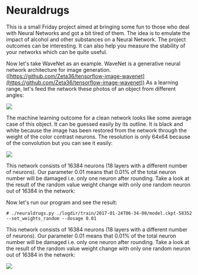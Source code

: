 # Neuraldrugs

This is a small Friday project aimed at bringing some fun to those who deal with Neural Networks and got a bit tired of them. The idea is to emulate the impact of alcohol and other substances on a Neural Network. The project outcomes can be interesting. It can also help you measure the stability of your networks which can be quite useful.

Now let's take WaveNet as an example. WaveNet is a generative neural network architecture for image generation. ([https://github.com/Zeta36/tensorflow-image-wavenet](https://github.com/Zeta36/tensorflow-image-wavenet)) As a learning range, let's feed the network these photos of an object from different angles:

![](https://68.media.tumblr.com/f9a0cebe9bdff59af181da38728caad2/tumblr_inline_okgbhbd2Vf1stzac2_540.png)

The machine learning outcome for a clean network looks like some average case of this object. It can be guessed easily by its outline. It is black and white because the image has been restored from the network through the weight of the color contrast neurons. The resolution is only 64x64 because of the convolution but you can see it easily:

![](https://68.media.tumblr.com/351c98855736bc5024af5f62f1cfe0b9/tumblr_inline_okgbigYBWQ1stzac2_540.png)

This network consists of 16384 neurons (18 layers with a different number of neurons). Our parameter 0.01 means that 0.01% of the total neuron number will be damaged i.e. only one neuron after rounding. Take a look at the result of the random value weight change with only one random neuron out of 16384 in the network:

Now let's run our program and see the result:

`# ./neuraldrugs.py ./logdir/train/2017-01-24T06-34-00/model.ckpt-58352 --set_weights_random --dosage 0.01`

This network consists of 16384 neurons (18 layers with a different number of neurons). Our parameter 0.01 means that 0.01% of the total neuron number will be damaged i.e. only one neuron after rounding. Take a look at the result of the random value weight change with only one random neuron out of 16384 in the network:

![](https://68.media.tumblr.com/59877f35acb669134fa5c82afd53ec66/tumblr_inline_okgbm3qJ6B1stzac2_540.png)
